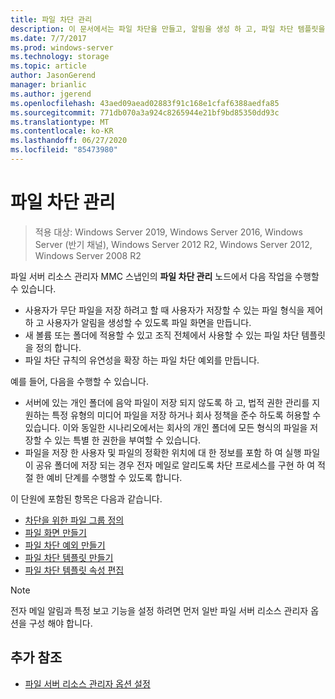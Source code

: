 ```yaml
---
title: 파일 차단 관리
description: 이 문서에서는 파일 차단을 만들고, 알림을 생성 하 고, 파일 차단 템플릿을 정의 하 고, 파일 차단 예외를 만드는 방법을 설명 합니다.
ms.date: 7/7/2017
ms.prod: windows-server
ms.technology: storage
ms.topic: article
author: JasonGerend
manager: brianlic
ms.author: jgerend
ms.openlocfilehash: 43aed09aead02883f91c168e1cfaf6388aedfa85
ms.sourcegitcommit: 771db070a3a924c8265944e21bf9bd85350dd93c
ms.translationtype: MT
ms.contentlocale: ko-KR
ms.lasthandoff: 06/27/2020
ms.locfileid: "85473980"
---
```

# <a name="file-screening-management"></a>파일 차단 관리

> 적용 대상: Windows Server 2019, Windows Server 2016, Windows Server (반기 채널), Windows Server 2012 R2, Windows Server 2012, Windows Server 2008 R2

파일 서버 리소스 관리자 MMC 스냅인의 **파일 차단 관리** 노드에서 다음 작업을 수행할 수 있습니다.

-   사용자가 무단 파일을 저장 하려고 할 때 사용자가 저장할 수 있는 파일 형식을 제어 하 고 사용자가 알림을 생성할 수 있도록 파일 화면을 만듭니다.
-   새 볼륨 또는 폴더에 적용할 수 있고 조직 전체에서 사용할 수 있는 파일 차단 템플릿을 정의 합니다.
-   파일 차단 규칙의 유연성을 확장 하는 파일 차단 예외를 만듭니다.

예를 들어, 다음을 수행할 수 있습니다.

-   서버에 있는 개인 폴더에 음악 파일이 저장 되지 않도록 하 고, 법적 권한 관리를 지 원하는 특정 유형의 미디어 파일을 저장 하거나 회사 정책을 준수 하도록 허용할 수 있습니다. 이와 동일한 시나리오에서는 회사의 개인 폴더에 모든 형식의 파일을 저장할 수 있는 특별 한 권한을 부여할 수 있습니다.
-   파일을 저장 한 사용자 및 파일의 정확한 위치에 대 한 정보를 포함 하 여 실행 파일이 공유 폴더에 저장 되는 경우 전자 메일로 알리도록 차단 프로세스를 구현 하 여 적절 한 예비 단계를 수행할 수 있도록 합니다.

이 단원에 포함된 항목은 다음과 같습니다.

-   [차단을 위한 파일 그룹 정의](define-file-groups-for-screening.md)
-   [파일 화면 만들기](create-file-screen.md)
-   [파일 차단 예외 만들기](create-file-screen-exception.md)
-   [파일 차단 템플릿 만들기](create-file-screen-template.md)
-   [파일 차단 템플릿 속성 편집](edit-file-screen-template-properties.md)

> [!Note]
> 전자 메일 알림과 특정 보고 기능을 설정 하려면 먼저 일반 파일 서버 리소스 관리자 옵션을 구성 해야 합니다.

## <a name="additional-references"></a>추가 참조

-   [파일 서버 리소스 관리자 옵션 설정](setting-file-server-resource-manager-options.md)


